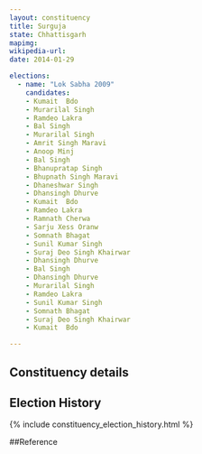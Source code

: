 ```yaml
---
layout: constituency
title: Surguja
state: Chhattisgarh
mapimg: 
wikipedia-url: 
date: 2014-01-29

elections: 
  - name: "Lok Sabha 2009"
    candidates: 
    - Kumait  Bdo 
    - Murarilal Singh 
    - Ramdeo Lakra 
    - Bal Singh 
    - Murarilal Singh 
    - Amrit Singh Maravi 
    - Anoop Minj 
    - Bal Singh 
    - Bhanupratap Singh 
    - Bhupnath Singh Maravi 
    - Dhaneshwar Singh 
    - Dhansingh Dhurve 
    - Kumait  Bdo 
    - Ramdeo Lakra 
    - Ramnath Cherwa 
    - Sarju Xess Oranw 
    - Somnath Bhagat 
    - Sunil Kumar Singh 
    - Suraj Deo Singh Khairwar 
    - Dhansingh Dhurve 
    - Bal Singh 
    - Dhansingh Dhurve 
    - Murarilal Singh 
    - Ramdeo Lakra 
    - Sunil Kumar Singh 
    - Somnath Bhagat 
    - Suraj Deo Singh Khairwar 
    - Kumait  Bdo 

---
```

## Constituency details


## Election History
{% include constituency_election_history.html %}

##Reference
